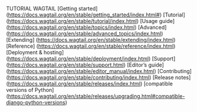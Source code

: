TUTORIAL WAGTAIL
[Getting started] (https://docs.wagtail.org/en/stable/getting_started/index.html#)
[Tutorial] (https://docs.wagtail.org/en/stable/tutorial/index.html)
[Usage guide] (https://docs.wagtail.org/en/stable/topics/index.html)
[Advanced] (https://docs.wagtail.org/en/stable/advanced_topics/index.html)
[Extending] (https://docs.wagtail.org/en/stable/extending/index.html)
[Reference] (https://docs.wagtail.org/en/stable/reference/index.html)
[Deployment & hosting] (https://docs.wagtail.org/en/stable/deployment/index.html)
[Support] (https://docs.wagtail.org/en/stable/support.html)
[Editor’s guide] (https://docs.wagtail.org/en/stable/editor_manual/index.html)
[Contributing] (https://docs.wagtail.org/en/stable/contributing/index.html)
[Release notes] (https://docs.wagtail.org/en/stable/releases/index.html)
[compatible versions of Python] (https://docs.wagtail.org/en/stable/releases/upgrading.html#compatible-django-python-versions)
